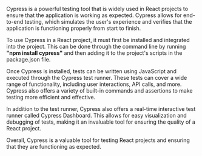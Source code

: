 Cypress is a powerful testing tool that is widely used in React projects to ensure that the application is working as expected. Cypress allows for end-to-end testing, which simulates the user's experience and verifies that the application is functioning properly from start to finish.

To use Cypress in a React project, it must first be installed and integrated into the project. This can be done through the command line by running **"npm install cypress"** and then adding it to the project's scripts in the package.json file.

Once Cypress is installed, tests can be written using JavaScript and executed through the Cypress test runner. These tests can cover a wide range of functionality, including user interactions, API calls, and more. Cypress also offers a variety of built-in commands and assertions to make testing more efficient and effective.

In addition to the test runner, Cypress also offers a real-time interactive test runner called Cypress Dashboard. This allows for easy visualization and debugging of tests, making it an invaluable tool for ensuring the quality of a React project.

Overall, Cypress is a valuable tool for testing React projects and ensuring that they are functioning as expected.
